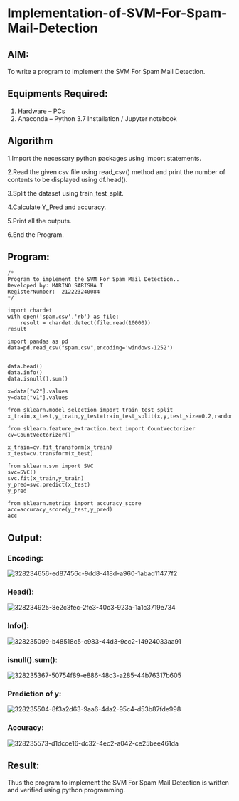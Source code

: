 # Implementation-of-SVM-For-Spam-Mail-Detection

## AIM:
To write a program to implement the SVM For Spam Mail Detection.

## Equipments Required:
1. Hardware – PCs
2. Anaconda – Python 3.7 Installation / Jupyter notebook

## Algorithm
1.Import the necessary python packages using import statements.

2.Read the given csv file using read_csv() method and print the number of contents to be displayed using df.head().

3.Split the dataset using train_test_split.

4.Calculate Y_Pred and accuracy.

5.Print all the outputs.

6.End the Program.


## Program:
```
/*
Program to implement the SVM For Spam Mail Detection..
Developed by: MARINO SARISHA T
RegisterNumber:  212223240084
*/

import chardet
with open('spam.csv','rb') as file:
    result = chardet.detect(file.read(10000))
result

import pandas as pd
data=pd.read_csv("spam.csv",encoding='windows-1252')


data.head()
data.info()
data.isnull().sum()

x=data["v2"].values
y=data["v1"].values

from sklearn.model_selection import train_test_split
x_train,x_test,y_train,y_test=train_test_split(x,y,test_size=0.2,random_state=0)

from sklearn.feature_extraction.text import CountVectorizer
cv=CountVectorizer()

x_train=cv.fit_transform(x_train)
x_test=cv.transform(x_test)

from sklearn.svm import SVC
svc=SVC()
svc.fit(x_train,y_train)
y_pred=svc.predict(x_test)
y_pred

from sklearn.metrics import accuracy_score
acc=accuracy_score(y_test,y_pred)
acc

```

## Output:
### Encoding:
![328234656-ed87456c-9dd8-418d-a960-1abad11477f2](https://github.com/user-attachments/assets/26f3b824-137a-4804-8660-5c21ddc4b5e8)
### Head():
![328234925-8e2c3fec-2fe3-40c3-923a-1a1c3719e734](https://github.com/user-attachments/assets/620c8737-1e1b-487b-a5ed-5fa009d81811)
### Info():
![328235099-b48518c5-c983-44d3-9cc2-14924033aa91](https://github.com/user-attachments/assets/7ce2aa23-9c90-4547-8df7-7c454b826c74)
### isnull().sum():
![328235367-50754f89-e886-48c3-a285-44b76317b605](https://github.com/user-attachments/assets/f5f51e0f-dee0-45b4-8d77-ae9a1ea14264)
### Prediction of y:
![328235504-8f3a2d63-9aa6-4da2-95c4-d53b87fde998](https://github.com/user-attachments/assets/44c56623-f6ca-406d-a830-f8073a86fa76)
### Accuracy:
![328235573-d1dcce16-dc32-4ec2-a042-ce25bee461da](https://github.com/user-attachments/assets/5aa69037-c14d-4262-a10f-bde6fc5afa50)




## Result:
Thus the program to implement the SVM For Spam Mail Detection is written and verified using python programming.
